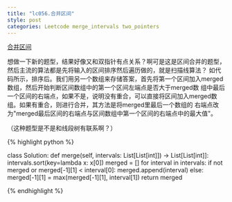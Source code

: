 ```yaml
---
title: "lc056.合并区间"
style: post
categories: Leetcode merge_intervals two_pointers
---
```


[合并区间](https://leetcode-cn.com/problems/merge-intervals/)

想做一下新的题型，结果好像又和双指针有点关系？啊可是这是区间合并的题型，然后主流的算法都是先将输入的区间排序然后遍历做的，就是扫描线算法？
如代码所示，排序后。我们用另一个数组来存储答案，首先将第一个区间加入merged数组，然后开始判断区间数组中的第一个区间左端点是否大于merged数
组中最后一个区间的右端点，如果不是，说明没有重合，可以直接将区间加入merged数组。如果有重合，则进行合并，其方法是将merged里最后一个数组的
右端点改为"merged最后区间的右端点与区间数组中第一个区间的右端点中的最大值"。

（这种题型是不是和线段树有联系啊？）

{% highlight python %}

class Solution:
    def merge(self, intervals: List[List[int]]) -> List[List[int]]:
        intervals.sort(key=lambda x: x[0])
        merged = []
        for interval in intervals:
            if not merged or merged[-1][1] < interval[0]:
                merged.append(interval)
            else:
                merged[-1][1] = max(merged[-1][1], interval[1])
        return merged

{% endhighlight %}